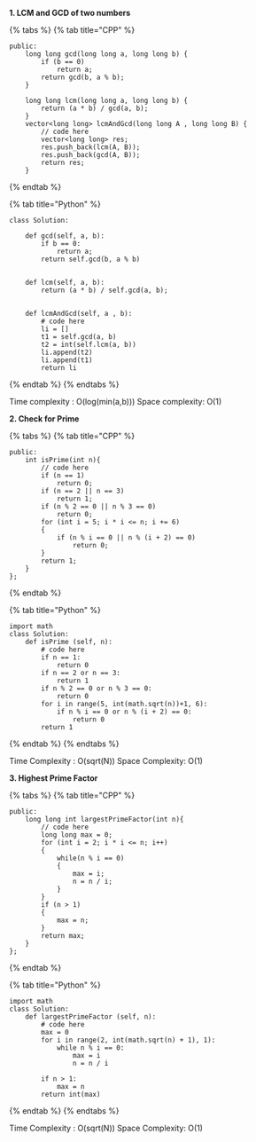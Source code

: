 **1. LCM and GCD of two numbers**

{% tabs %}
{% tab title="CPP" %}
```text
public:
    long long gcd(long long a, long long b) {
        if (b == 0)
            return a;
        return gcd(b, a % b);
    }

    long long lcm(long long a, long long b) {
        return (a * b) / gcd(a, b);
    }
    vector<long long> lcmAndGcd(long long A , long long B) {
        // code here
        vector<long long> res;
        res.push_back(lcm(A, B));
        res.push_back(gcd(A, B));
        return res;
    }
```
{% endtab %}

{% tab title="Python" %}
```text
class Solution:

    def gcd(self, a, b):
        if b == 0:
            return a;
        return self.gcd(b, a % b)


    def lcm(self, a, b):
        return (a * b) / self.gcd(a, b);


    def lcmAndGcd(self, a , b):
        # code here 
        li = []
        t1 = self.gcd(a, b)
        t2 = int(self.lcm(a, b))
        li.append(t2)
        li.append(t1)
        return li
```
{% endtab %}
{% endtabs %}

Time complexity : O\(log\(min\(a,b\)\)\) Space complexity: O\(1\)

**2. Check for Prime**

{% tabs %}
{% tab title="CPP" %}
```text
public:
    int isPrime(int n){
        // code here
        if (n == 1)
            return 0;
        if (n == 2 || n == 3)
            return 1;
        if (n % 2 == 0 || n % 3 == 0)
            return 0;
        for (int i = 5; i * i <= n; i += 6)
        {
            if (n % i == 0 || n % (i + 2) == 0)
                return 0;
        }
        return 1;
    }
};
```
{% endtab %}

{% tab title="Python" %}
```text
import math
class Solution:
    def isPrime (self, n):
        # code here
        if n == 1:
            return 0
        if n == 2 or n == 3:
            return 1
        if n % 2 == 0 or n % 3 == 0:
            return 0
        for i in range(5, int(math.sqrt(n))+1, 6):
            if n % i == 0 or n % (i + 2) == 0:
                return 0
        return 1
```
{% endtab %}
{% endtabs %}

Time Complexity : O\(sqrt\(N\)\) Space Complexity: O\(1\)

**3. Highest Prime Factor**

{% tabs %}
{% tab title="CPP" %}
```text
public: 
    long long int largestPrimeFactor(int n){
        // code here
        long long max = 0;
        for (int i = 2; i * i <= n; i++)
        {
            while(n % i == 0)
            {
                max = i;
                n = n / i;
            }
        }
        if (n > 1)
        {
            max = n;
        }
        return max;
    }
};
```
{% endtab %}

{% tab title="Python" %}
```text
import math
class Solution:
    def largestPrimeFactor (self, n):
        # code here
        max = 0
        for i in range(2, int(math.sqrt(n) + 1), 1):
            while n % i == 0:
                max = i
                n = n / i

        if n > 1:
            max = n
        return int(max)
```
{% endtab %}
{% endtabs %}

Time Complexity : O\(sqrt\(N\)\) Space Complexity: O\(1\)

